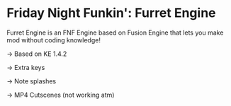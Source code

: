 # Friday Night Funkin': Furret Engine
Furret Engine is an FNF Engine based on Fusion Engine that lets you make mod without coding knowledge!

-> Based on KE 1.4.2

-> Extra keys

-> Note splashes

-> MP4 Cutscenes (not working atm)
